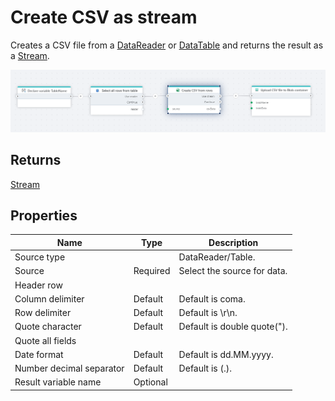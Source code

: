 # Create CSV as stream

Creates a CSV file from a [DataReader](https://learn.microsoft.com/en-us/dotnet/api/system.data.idatareader) or [DataTable](https://learn.microsoft.com/en-us/dotnet/api/system.data.datatable) and returns the result as a [Stream](https://learn.microsoft.com/en-us/dotnet/api/system.io.stream).


![img](../../../../images/flow/create-csv-as-stream.png)

## Returns

[Stream](https://learn.microsoft.com/en-us/dotnet/api/system.io.stream)


## Properties

| Name             | Type      |Description                                             |
|------------------|-----------|--------------------------------------------------------|
| Source type       |   | DataReader/Table.       |
| Source | Required  | Select the source for data. |
| Header row |  |  |
| Column delimiter | Default | Default is coma. |
| Row delimiter | Default | Default is \\r\\n.  |
| Quote character | Default | Default is double quote("). |
| Quote all fields |  |  |
| Date format | Default | Default is dd.MM.yyyy. |
| Number decimal separator | Default | Default is (.). |
| Result variable name | Optional |  |